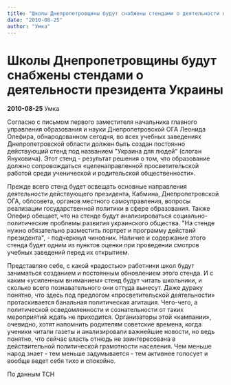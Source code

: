 ```yaml
---
title: "Школы Днепропетровщины будут снабжены стендами о деятельности президента Украины"
date: "2010-08-25"
author: "Умка"
---
```


# Школы Днепропетровщины будут снабжены стендами о деятельности президента Украины

**2010-08-25** Умка

Согласно с письмом первого заместителя начальника главного управления образования и науки Днепропетровской ОГА Леонида Олефира, обнародованном сегодня, во всех учебных заведениях Днепропетровской области должен быть создан постоянно действующий стенд под названием "Украина для людей" (слоган Януковича). Этот стенд - результат решения о том, что образование должно сопровождаться «целенаправленной просветительской работой среди ученической и родительской общественности».

Прежде всего стенд будет освещать основные направления деятельности действующего президента, Кабмина, Днепропетровской ОГА, облсовета, органов местного самоуправления, вопросы реализации государственной политики в сфере образования. Также Олефир обещает, что на стенде будут анализироваться социально-политические проблемы развития украинского общества. "На стенде нужно обязательно разместить портрет и программу действий президента", - подчеркнул чиновник. Наличие и содержание этого стенда будет одним из пунктов оценки при проведении смотров учебных заведений перед их открытием.

Представляю себе, с какой «радостью» работники школ будут заниматься созданием и постоянным обновлением этого стенда. И с каким «усиленным вниманием» стенд будут читать школьники, и сколько всего познавательного они оттуда вынесут. Даже дураку понятно, что здесь под предлогом «просветительской деятельности» протаскивается банальная политическая агитация. Чего-чего, а политической осведомленности и сознательности от таких мероприятий ждать не приходится. Организаторы этой «кампании», очевидно, хотят напомнить родителям советские времена, когда ученики читали газеты и анализировали важнейшие новости, но ведь понятно, что сейчас власть отнюдь не заинтересована в действительной политической грамотности населения. Чем меньше народ знает - тем меньше задумывается - тем активнее голосует и вообще ведет себя тихо и спокойно.

По данным ТСН